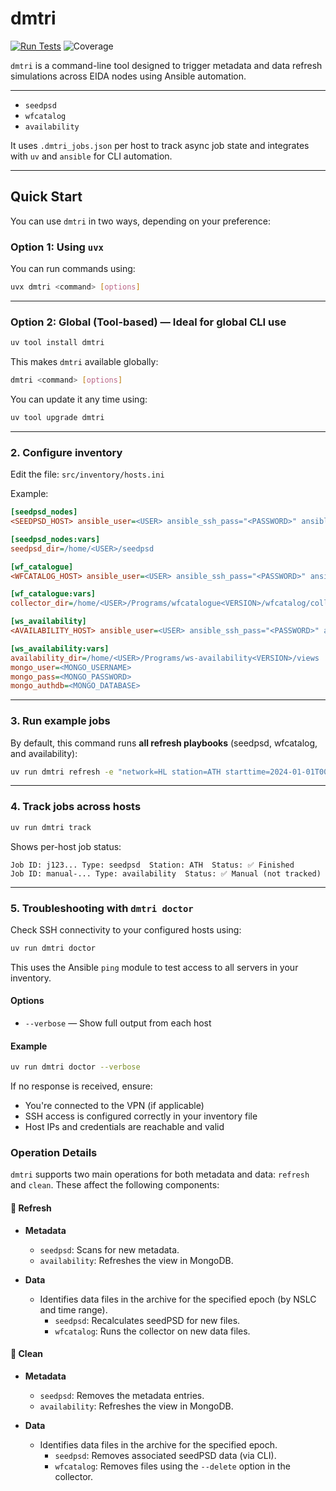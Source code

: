 # dmtri

[![Run Tests](https://github.com/EIDA/dmtri/actions/workflows/pytest.yml/badge.svg)](https://github.com/EIDA/dmtri/actions/workflows/pytest.yml)
![Coverage](badges/coverage.svg)

`dmtri` is a command-line tool designed to trigger metadata and data refresh simulations across EIDA nodes using Ansible automation.

---
- `seedpsd` 
- `wfcatalog` 
- `availability` 

It uses `.dmtri_jobs.json` per host to track async job state and integrates with `uv` and `ansible` for CLI automation.

---

## Quick Start

You can use `dmtri` in two ways, depending on your preference:

### Option 1: Using `uvx`

You can run commands using:

```bash
uvx dmtri <command> [options]

```

---

### Option 2: Global (Tool-based) — Ideal for global CLI use

```bash
uv tool install dmtri
```

This makes `dmtri` available globally:

```bash
dmtri <command> [options]

```

You can update it any time using:

```bash
uv tool upgrade dmtri
```

---

### 2. Configure inventory

Edit the file: `src/inventory/hosts.ini`

Example:

```ini
[seedpsd_nodes]
<SEEDPSD_HOST> ansible_user=<USER> ansible_ssh_pass="<PASSWORD>" ansible_connection=ssh ansible_become=false ansible_ssh_common_args='-o StrictHostKeyChecking=no'

[seedpsd_nodes:vars]
seedpsd_dir=/home/<USER>/seedpsd

[wf_catalogue]
<WFCATALOG_HOST> ansible_user=<USER> ansible_ssh_pass="<PASSWORD>" ansible_connection=ssh ansible_become=false ansible_ssh_common_args='-o StrictHostKeyChecking=no'

[wf_catalogue:vars]
collector_dir=/home/<USER>/Programs/wfcatalogue<VERSION>/wfcatalog/collector2

[ws_availability]
<AVAILABILITY_HOST> ansible_user=<USER> ansible_ssh_pass="<PASSWORD>" ansible_connection=ssh ansible_become=false ansible_ssh_common_args='-o StrictHostKeyChecking=no'

[ws_availability:vars]
availability_dir=/home/<USER>/Programs/ws-availability<VERSION>/views
mongo_user=<MONGO_USERNAME>
mongo_pass=<MONGO_PASSWORD>
mongo_authdb=<MONGO_DATABASE>

```

---

### 3. Run example jobs

By default, this command runs **all refresh playbooks** (seedpsd, wfcatalog, and availability):

```bash
uv run dmtri refresh -e "network=HL station=ATH starttime=2024-01-01T00:00:00 endtime=2024-01-02T00:00:00"
```

---

### 4. Track jobs across hosts

```bash
uv run dmtri track
```

Shows per-host job status:
```
Job ID: j123... Type: seedpsd  Station: ATH  Status: ✅ Finished
Job ID: manual-... Type: availability  Status: ✅ Manual (not tracked)
```

---

### 5. Troubleshooting with `dmtri doctor`

Check SSH connectivity to your configured hosts using:

```bash
uv run dmtri doctor
```

This uses the Ansible `ping` module to test access to all servers in your inventory.

#### Options

- `--verbose` — Show full output from each host

#### Example

```bash
uv run dmtri doctor --verbose
```

If no response is received, ensure:

- You're connected to the VPN (if applicable)
- SSH access is configured correctly in your inventory file
- Host IPs and credentials are reachable and valid

###  Operation Details

`dmtri` supports two main operations for both metadata and data: `refresh` and `clean`. These affect the following components:

#### 🔄 Refresh

- **Metadata**
  - `seedpsd`: Scans for new metadata.
  - `availability`: Refreshes the view in MongoDB.

- **Data**
  - Identifies data files in the archive for the specified epoch (by NSLC and time range).
    - `seedpsd`: Recalculates seedPSD for new files.
    - `wfcatalog`: Runs the collector on new data files.

#### 🧹 Clean

- **Metadata**
  - `seedpsd`: Removes the metadata entries.
  - `availability`: Refreshes the view in MongoDB.

- **Data**
  - Identifies data files in the archive for the specified epoch.
    - `seedpsd`: Removes associated seedPSD data (via CLI).
    - `wfcatalog`: Removes files using the `--delete` option in the collector.
